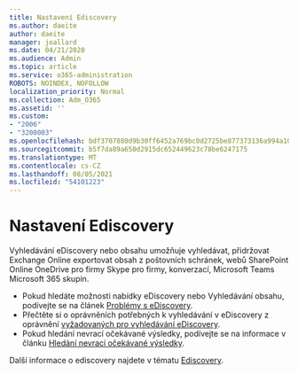 ```yaml
---
title: Nastavení Ediscovery
ms.author: daeite
author: daeite
manager: joallard
ms.date: 04/21/2020
ms.audience: Admin
ms.topic: article
ms.service: o365-administration
ROBOTS: NOINDEX, NOFOLLOW
localization_priority: Normal
ms.collection: Adm_O365
ms.assetid: ''
ms.custom:
- "2006"
- "3200003"
ms.openlocfilehash: bdf3707880d9b30ff6452a769bc0d2725be877373136a994a108e92d56d7b577
ms.sourcegitcommit: b5f7da89a650d2915dc652449623c78be6247175
ms.translationtype: MT
ms.contentlocale: cs-CZ
ms.lasthandoff: 08/05/2021
ms.locfileid: "54101223"
---
```

# <a name="ediscovery-settings"></a>Nastavení Ediscovery

Vyhledávání eDiscovery nebo obsahu umožňuje vyhledávat, přidržovat Exchange Online exportovat obsah z poštovních schránek, webů SharePoint Online OneDrive pro firmy Skype pro firmy, konverzací, Microsoft Teams Microsoft 365 skupin.

- Pokud hledáte možnosti nabídky eDiscovery nebo Vyhledávání obsahu, podívejte se na článek [Problémy s eDiscovery](https://docs.microsoft.com/alchemyinsights/ediscovery-issues).
- Přečtěte si o oprávněních potřebných k vyhledávání v eDiscovery z oprávnění [vyžadovaných pro vyhledávání eDiscovery](https://docs.microsoft.com/alchemyinsights/permissions-required-for-ediscovery-searches).
- Pokud hledání nevrací očekávané výsledky, podívejte se na informace v článku [Hledání nevrací očekávané výsledky](https://docs.microsoft.com/alchemyinsights/search-not-returning-expected-results).

Další informace o ediscovery najdete v tématu [Ediscovery](https://docs.microsoft.com/microsoft-365/compliance/ediscovery).
